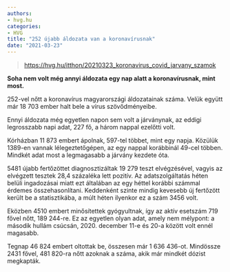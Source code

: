 ```yaml
---
authors:
- hvg.hu
categories:
- HVG
title: "252 újabb áldozata van a koronavírusnak"
date: "2021-03-23"
---
```


> https://hvg.hu/itthon/20210323_koronavirus_covid_jarvany_szamok

**Soha nem volt még annyi áldozata egy nap alatt a koronavírusnak, mint most.**

252-vel nőtt a koronavírus magyarországi áldozatainak száma. Velük együtt már 18 703 ember halt bele a vírus szövődményeibe.

Ennyi áldozata még egyetlen napon sem volt a járványnak, az eddigi legrosszabb napi adat, 227 fő, a három nappal ezelőtti volt.

Kórházban 11 873 embert ápolnak, 597-tel többet, mint egy napja. Közülük 1389-en vannak lélegeztetőgépen, az egy nappal korábbinál 49-cel többen. Mindkét adat most a legmagasabb a járvány kezdete óta.

5481 újabb fertőzöttet diagnosztizáltak 19 279 teszt elvégzésével, vagyis az elvégzett tesztek 28,4 százaléka lett pozitív. Az adatszolgáltatás héten belüli ingadozásai miatt ezt általában az egy héttel korábbi számmal érdemes összehasonlítani. Keddenként szinte mindig kevesebb új fertőzött került be a statisztikába, a múlt héten ilyenkor ez a szám 3456 volt.

Eközben 4510 embert minősítettek gyógyultnak, így az aktív esetszám 719 fővel nőtt, 189 244-re. Ez az egyetlen olyan adat, amely nem mélypont: a második hullám csúcsán, 2020. december 11-e és 20-a között volt ennél magasabb.

Tegnap 46 824 embert oltottak be, összesen már 1 636 436-ot. Mindössze 2431 fővel, 481 820-ra nőtt azoknak a száma, akik már mindkét dózist megkapták.
